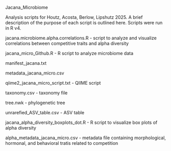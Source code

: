 Jacana_Microbiome

Analysis scripts for Houtz, Acosta, Berlow, Lipshutz 2025. A brief description of the purpose of each script is outlined here. Scripts were run in R v4.

jacana.microbiome.alpha.correlations.R - script to analyze and visualize correlations between competitive traits and alpha diversity

jacana_micro_Github.R - R script to analyze microbiome data

manifest_jacana.txt

metadata_jacana_micro.csv

qiime2_jacana_micro_script.txt - QIIME script

taxonomy.csv - taxonomy file

tree.nwk - phylogenetic tree

unrarefied_ASV_table.csv - ASV table

jacana_alpha_diversity_boxplots_dot.R - R script to visualize box plots of alpha diversity

alpha_metadata_jacana_micro.csv - metadata file containing morphological, hormonal, and behavioral tratis related to competition
